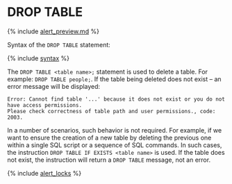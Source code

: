 # DROP TABLE

<!-- markdownlint-disable blanks-around-fences -->

{% include [alert_preview.md](../_includes/alert_preview.md) %}

Syntax of the `DROP TABLE` statement:

{% include [syntax](../_includes/statements/drop_table/syntax.md) %}

The `DROP TABLE <table name>;` statement is used to delete a table. For example: `DROP TABLE people;`. If the table being deleted does not exist – an error message will be displayed:

```text
Error: Cannot find table '...' because it does not exist or you do not have access permissions.
Please check correctness of table path and user permissions., code: 2003.
```

In a number of scenarios, such behavior is not required. For example, if we want to ensure the creation of a new table by deleting the previous one within a single SQL script or a sequence of SQL commands. In such cases, the instruction `DROP TABLE IF EXISTS <table name>` is used. If the table does not exist, the instruction will return a `DROP TABLE` message, not an error.

{% include [alert_locks](../_includes/alert_locks.md) %}

